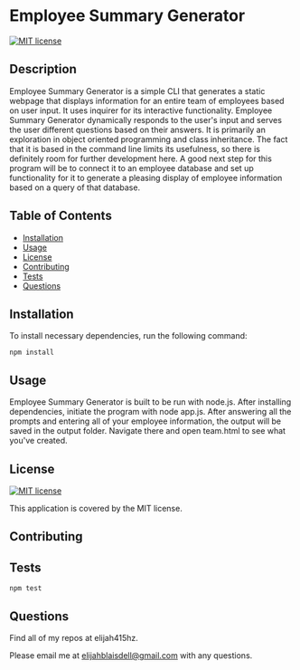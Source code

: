 # Employee Summary Generator
[![MIT license](https://img.shields.io/badge/License-MIT-blue.svg)](https://lbesson.mit-license.org/)
## Description
Employee Summary Generator is a simple CLI that generates a static webpage that displays information for an entire team of employees based on user input. It uses inquirer for its interactive functionality. Employee Summary Generator dynamically responds to the user's input and serves the user different questions based on their answers. It is primarily an exploration in object oriented programming and class inheritance. The fact that it is based in the command line limits its usefulness, so there is definitely room for further development here. A good next step for this program will be to connect it to an employee database and set up functionality for it to generate a pleasing display of employee information based on a query of that database.
## Table of Contents
* [Installation](#Installation)
* [Usage](#Usage)
* [License](#License)
* [Contributing](#Contributing)
* [Tests](#Tests)
* [Questions](#Questions)
## Installation
To install necessary dependencies, run the following command:
```
npm install
``` 
## Usage
Employee Summary Generator is built to be run with node.js. After installing dependencies, initiate the program with node app.js. After answering all the prompts and entering all of your employee information, the output will be saved in the output folder. Navigate there and open team.html to see what you've created.
## License
[![MIT license](https://img.shields.io/badge/License-MIT-blue.svg)](https://lbesson.mit-license.org/) 

This application is covered by the MIT license.
## Contributing

## Tests
```
npm test
``` 
## Questions
Find all of my repos at elijah415hz. 

Please email me at elijahblaisdell@gmail.com with any questions.
